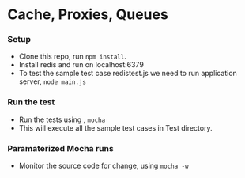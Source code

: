 Cache, Proxies, Queues
=========================

### Setup

* Clone this repo, run `npm install`.
* Install redis and run on localhost:6379
* To test the sample test case redistest.js we need to run application server, `node main.js`

### Run the test

* Run the tests using , `mocha`
* This will execute all the sample test cases in Test directory.

### Paramaterized Mocha runs

* Monitor the source code for change, using `mocha -w`



